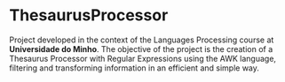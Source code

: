 # ThesaurusProcessor

Project developed in the context of the Languages Processing course at **Universidade do Minho**. The objective of the project is the creation of a Thesaurus Processor with Regular Expressions using the AWK language, filtering and transforming information in an efficient and simple way.
